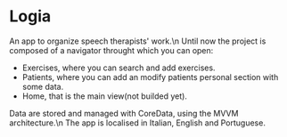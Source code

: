 # Logia
An app to organize speech therapists' work.\n
Until now the project is composed of a navigator throught which you can open:

- Exercises, where you can search and add exercises.
- Patients, where you can add an modify patients personal section with some data.
- Home, that is the main view(not builded yet).

Data are stored and managed with CoreData, using the MVVM architecture.\n
The app is localised in Italian, English and Portuguese.
